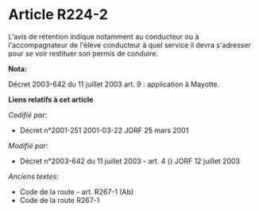 # Article R224-2

L'avis de rétention indique notamment au conducteur ou à l'accompagnateur de l'élève conducteur à quel service il devra
s'adresser pour se voir restituer son permis de conduire.

**Nota:**

Décret 2003-642 du 11 juillet 2003 art. 9 : application à Mayotte.

**Liens relatifs à cet article**

_Codifié par_:

  - Décret n°2001-251 2001-03-22 JORF 25 mars 2001

_Modifié par_:

  - Décret n°2003-642 du 11 juillet 2003 - art. 4 () JORF 12 juillet 2003

_Anciens textes_:

  - Code de la route - art. R267-1 (Ab)
  - Code de la route R267-1

